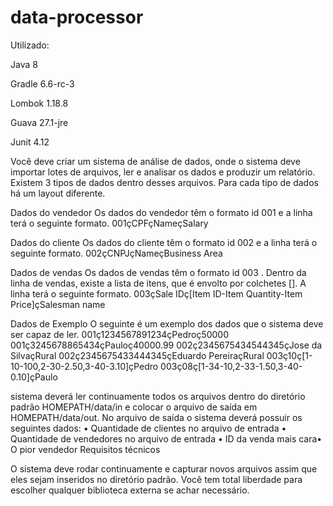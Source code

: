 # data-processor

Utilizado:

Java 8

Gradle 6.6-rc-3

Lombok 1.18.8

Guava 27.1-jre

Junit 4.12



Você deve criar um sistema de análise de dados, onde o sistema deve importar
lotes de arquivos, ler e analisar os dados e produzir um relatório.
Existem 3 tipos de dados dentro desses arquivos.
Para cada tipo de dados há um layout diferente.

Dados do vendedor
Os dados do vendedor têm o formato id 001 e a linha terá o seguinte formato.
001çCPFçNameçSalary

Dados do cliente
Os dados do cliente têm o formato id 002 e a linha terá o seguinte formato.
002çCNPJçNameçBusiness Area

Dados de vendas
Os dados de vendas têm o formato id 003 . Dentro da linha de vendas, existe a lista
de itens, que é envolto por colchetes []. A linha terá o seguinte formato.
003çSale IDç[Item ID-Item Quantity-Item Price]çSalesman name

Dados de Exemplo
O seguinte é um exemplo dos dados que o sistema deve ser capaz de ler.
001ç1234567891234çPedroç50000
001ç3245678865434çPauloç40000.99
002ç2345675434544345çJose da SilvaçRural
002ç2345675433444345çEduardo PereiraçRural
003ç10ç[1-10-100,2-30-2.50,3-40-3.10]çPedro
003ç08ç[1-34-10,2-33-1.50,3-40-0.10]çPaulo

sistema deverá ler continuamente todos os arquivos dentro do diretório padrão
HOMEPATH/data/in e colocar o arquivo de saída em HOMEPATH/data/out.
No arquivo de saída o sistema deverá possuir os seguintes dados:
• Quantidade de clientes no arquivo de entrada
• Quantidade de vendedores no arquivo de entrada
• ID da venda mais cara•
O pior vendedor
Requisitos técnicos


O sistema deve rodar continuamente e capturar novos arquivos assim que eles sejam
inseridos no diretório padrão.
Você tem total liberdade para escolher qualquer biblioteca externa se achar
necessário.